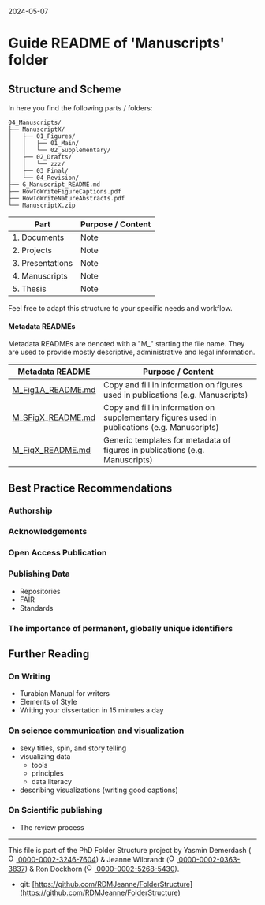 2024-05-07


# Guide README of 'Manuscripts' folder

## Structure and Scheme

In here you find the following parts / folders:

```
04_Manuscripts/
├── ManuscriptX/
│   ├── 01_Figures/
│   │   ├── 01_Main/
│   │   └── 02_Supplementary/
│   ├── 02_Drafts/
│   │   └── zzz/
│   ├── 03_Final/
│   └── 04_Revision/
├── G_Manuscript_README.md
├── HowToWriteFigureCaptions.pdf
├── HowToWriteNatureAbstracts.pdf
└── ManuscriptX.zip

```


| Part         		| Purpose / Content   |
|--------------		|-----------|
| 1. Documents 		| Note |
| 2. Projects  		| Note |
| 3. Presentations 	| Note |
| 4. Manuscripts 	| Note |
| 5. Thesis 		| Note |

Feel free to adapt this structure to your specific needs and workflow.

#### Metadata READMEs

Metadata READMEs are denoted with a "M_" starting the file name. They are used to provide mostly descriptive, administrative and legal information.

| Metadata README                                                                          | Purpose / Content                                                                             |
| ---------------------------------------------------------------------------------------- | --------------------------------------------------------------------------------------------- |
| [M_Fig1A_README.md](/PhD/04_Publications/ManuscriptX/01_Figures/Fig1A/M_Fig1A_README.md) | Copy and fill in information on figures used in publications (e.g. Manuscripts)               |
| [M_SFigX_README.md](/PhD/04_Publications/ManuscriptX/01_Figures/SFigX/M_SFigX_README.md) | Copy and fill in information on supplementary figures used in publications (e.g. Manuscripts) |
| [M_FigX_README.md](/PhD/04_Publications/ManuscriptX/01_Figures/FigX/M_FigX_README.md)    | Generic templates for metadata of figures in publications (e.g. Manuscripts)                  |


## Best Practice Recommendations

### Authorship


### Acknowledgements



### Open Access Publication


### Publishing Data
* Repositories
* FAIR
* Standards


### The importance of permanent, globally unique identifiers



## Further Reading

### On Writing
* Turabian Manual for writers
* Elements of Style
* Writing your dissertation in 15 minutes a day

### On science communication and visualization

* sexy titles, spin, and story telling
* visualizing data
	* tools
	* principles
	* data literacy
* describing visualizations (writing good captions)

### On Scientific publishing

* The review process

_____

This file is part of the PhD Folder Structure project by Yasmin Demerdash (<a href="https://orcid.org/0000-0002-3246-7604"><img alt="ORCID logo" src="https://info.orcid.org/wp-content/uploads/2019/11/orcid_16x16.png" width="16" height="16" /> 0000-0002-3246-7604</a>) & Jeanne  Wilbrandt (<a href="https://orcid.org/0000-0002-0363-3837"><img alt="ORCID logo" src="https://info.orcid.org/wp-content/uploads/2019/11/orcid_16x16.png" width="16" height="16" /> 0000-0002-0363-3837</a>) & Ron Dockhorn (<a href="https://orcid.org/0000-0002-5268-5430"><img alt="ORCID logo" src="https://info.orcid.org/wp-content/uploads/2019/11/orcid_16x16.png" width="16" height="16" /> 0000-0002-5268-5430</a>).

* git: [https://github.com/RDMJeanne/FolderStructure](https://github.com/RDMJeanne/FolderStructure)

